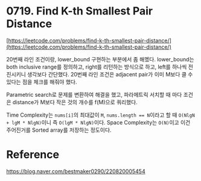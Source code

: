 # 0719. Find K-th Smallest Pair Distance

[https://leetcode.com/problems/find-k-th-smallest-pair-distance/](https://leetcode.com/problems/find-k-th-smallest-pair-distance/)

20번째 라인 조건이랑, lower_bound 구현하는 부분에서 좀 해멨다. lower_bound는 both inclusive range를 정의하고, right를 리턴하는 방식으로 하고, left를 하나씩 전진시키니 생각보다 간단했다.
20번째 라인 조건은 adjacent pair가 이미 M보다 클 수 있다는 점을 체크를 해줘야 했다.

Parametric search로 문제를 변환하여 해결을 했고, 파라메트릭 서치할 때 마다 조건은 distance가 M보다 작은 것의 개수를 f(M)으로 쿼리했다.

Time Complexity는 `nums[i]`의 최대값이 `M`, `nums.length == N`이라고 할 때 `O(NlgN + lgM * NlgN)`이니 즉 `O(lgM * NlgN)`이다.
Space Complexity는 `O(N)`이고 이건 주어진거를 Sorted array를 저장하는 정도이다.

# Reference
https://blog.naver.com/bestmaker0290/220820005454